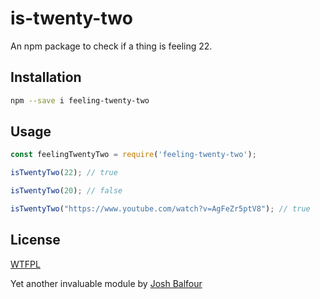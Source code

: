 # is-twenty-two

An npm package to check if a thing is feeling 22.

## Installation

```sh
npm --save i feeling-twenty-two
```

## Usage

```javascript
const feelingTwentyTwo = require('feeling-twenty-two');

isTwentyTwo(22); // true

isTwentyTwo(20); // false

isTwentyTwo("https://www.youtube.com/watch?v=AgFeZr5ptV8"); // true

```

## License

[WTFPL](http://www.wtfpl.net/txt/copying/)

Yet another invaluable module by [Josh Balfour](https://twitter.com/joshbal4)